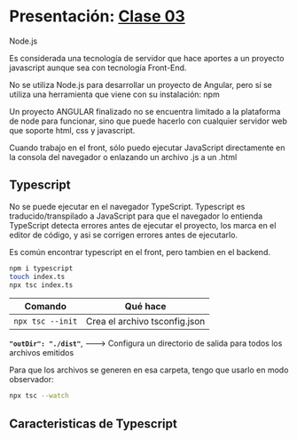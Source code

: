 # Presentación: [Clase 03](https://docs.google.com/presentation/d/16R_jcvJ5lpF_CE5Txg9zCaLK2uYd0sc9ltD5jHauVo8/edit#slide=id.g11a0b21555d_2_457)

Node.js

Es considerada una tecnología de servidor que hace aportes a un proyecto javascript aunque sea con tecnología Front-End.

No se utiliza Node.js para desarrollar un proyecto de Angular, pero sí se utiliza una herramienta que viene con su instalación: npm

Un proyecto ANGULAR finalizado no se encuentra limitado a la plataforma de node para funcionar, sino que puede hacerlo con cualquier servidor web que soporte html, css y javascript.

Cuando trabajo en el front, sólo puedo ejecutar JavaScript directamente en la consola del navegador o enlazando un archivo .js a un .html


## Typescript

No se puede ejecutar en el navegador TypeScript.
Typescript es traducido/transpilado a JavaScript para que el navegador lo entienda
TypeScript detecta errores antes de ejecutar el proyecto, los marca en el editor de código, y asi se corrigen errores antes de ejecutarlo.

Es común encontrar typescript en el front, pero tambien en el backend.

```bash
npm i typescript
touch index.ts
npx tsc index.ts
```

| Comando        | Qué hace                      |
| -------------- | ----------------------------- |
| `npx tsc --init` | Crea el archivo tsconfig.json |

**`"outDir": "./dist"`**, ---> Configura un directorio de salida para todos los archivos emitidos

Para que los archivos se generen en esa carpeta, tengo que usarlo en modo observador: 

```bash
npx tsc --watch
```

## Caracteristicas de Typescript


